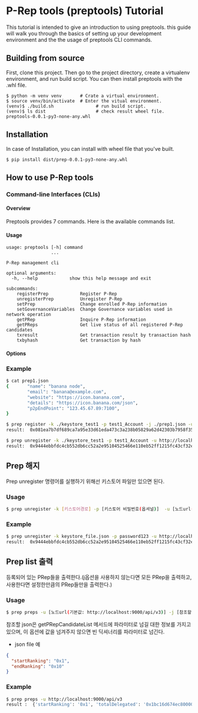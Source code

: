 # P-Rep tools (preptools) Tutorial

This tutorial is intended to give an introduction to using preptools. this guide will walk you through the basics of setting up
your development environment and the the usage of preptools CLI commands.

## Building from source
First, clone this project. Then go to the project directory, create a virtualenv environment, and run build script. You can then install preptools with the .whl file.
```
$ python -m venv venv       # Crate a virtual environment.
$ source venv/bin/activate  # Enter the vitual environment.
(venv)$ ./build.sh                # run build script.
(venv)$ ls dist                   # check result wheel file.
preptools-0.0.1-py3-none-any.whl
```

## Installation
In case of Installation, you can install with wheel file that you've built.
```
$ pip install dist/prep-0.0.1-py3-none-any.whl
```

## How to use P-Rep tools

### Command-line Interfaces (CLIs)

#### Overview
Preptools provides 7 commands. Here is the available commands list.

#### Usage

```
usage: preptools [-h] command                 
                 ...

P-Rep management cli

optional arguments:
  -h, --help            show this help message and exit

subcommands:
    registerPrep            Register P-Rep
    unregisterPrep          Unregister P-Rep
    setPrep                 Change enrolled P-Rep information
    setGovernanceVariables  Change Governance variables used in network operation
    getPRep                 Inquire P-Rep information
    getPReps                Get live status of all registered P-Rep candidates
    txresult                Get transaction result by transaction hash
    txbyhash                Get transaction by hash
```

#### Options


### Example

```bash
$ cat prep1.json
{       "name": "banana node",
        "email": "banana@example.com",
        "website": "https://icon.banana.com",
        "details": "https://icon.banana.com/json",
        "p2pEndPoint": "123.45.67.89:7100",
}

$ prep register -k ./keystore_test1 -p test1_Account -j ./prep1.json -u http://localhost:9000/api/v3
result:  0x081ea7b7df689ca7a95e33d61eda473c3a238b05829a62d42303b7958f355bf5

$ prep unregister -k ./keystore_test1 -p test1_Account -u http://localhost:9000/api/v3
result:  0x9444ebbfdc4cb552db6cc52a2e95104525466e110eb52ff1215fc43cf32ecad0
```


## Prep 해지

Prep unregister 명령어를 실행하기 위해선 키스토어 파일만 있으면 된다.

### Usage

```bash
$ prep unregister -k [키스토어경로] -p [키스토어 비밀번호(옵셔널)]  -u [노드url(기본값: http:localhost:9000/api/v3)] -a [삭제할 P-rep 주소(builtin-score-owner를 위한 옵션)] -n [nid(기본값:3)] -s [stepLimit(기본값: 200만)]
```

### Example

```bash
$ prep unregister -k keystore_file.json -p password123 -u http://localhost:9000/api/v3
result:  0x9444ebbfdc4cb552db6cc52a2e95104525466e110eb52ff1215fc43cf32ecad0
```


## Prep list 출력

등록되어 있는 PRep들을 출력한다.(j옵션을 사용하지 않는다면 모든 PRep을 출력하고, 사용한다면 설정한만큼의 PRep들만을 출력한다.)

### Usage

```bash
$ prep preps -u [노드url(기본값: http://localhost:9000/api/v3)] -j [참조할 json경로]
```

참조할 json은 getPRepCandidateList 메서드에 파라미터로 넘길 대한 정보를 가지고 있으며, 이 옵션에 값을 넘겨주지 않으면 빈 딕셔너리를 파라미터로 넘긴다.

- json file 예
```json
{
  "startRanking": "0x1",
  "endRanking": "0x10"
}
```

### Example

```bash
$ prep preps -u http://localhost:9000/api/v3
result :  {'startRanking': '0x1', 'totalDelegated': '0x1bc16d674ec80000', 'preps': [{'address': 'hxdc8d79453ba6516bc140b7f53b6b9a012da7ff10', 'delegated': '0x1bc16d674ec80000'}]}
```
